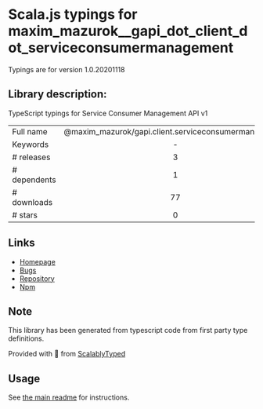 
# Scala.js typings for maxim_mazurok__gapi_dot_client_dot_serviceconsumermanagement

Typings are for version 1.0.20201118

## Library description:
TypeScript typings for Service Consumer Management API v1

|                    |                 |
| ------------------ | :-------------: |
| Full name          | @maxim_mazurok/gapi.client.serviceconsumermanagement |
| Keywords           | - |
| # releases         | 3 |
| # dependents       | 1 |
| # downloads        | 77 |
| # stars            | 0 |

## Links
- [Homepage](https://github.com/Maxim-Mazurok/google-api-typings-generator#readme)
- [Bugs](https://github.com/Maxim-Mazurok/google-api-typings-generator/issues)
- [Repository](https://github.com/Maxim-Mazurok/google-api-typings-generator)
- [Npm](https://www.npmjs.com/package/%40maxim_mazurok%2Fgapi.client.serviceconsumermanagement)
    


## Note
This library has been generated from typescript code from first party type definitions.

Provided with :purple_heart: from [ScalablyTyped](https://github.com/oyvindberg/ScalablyTyped)

## Usage
See [the main readme](../../readme.md) for instructions.


